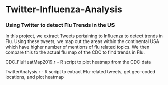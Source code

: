 # Twitter-Influenza-Analysis
### Using Twitter to detect Flu Trends in the US

In this project, we extract Tweets pertaining to Influenza to detect trends in Flu. 
Using these tweets, we map out the areas within the continental USA which have higher number of mentions of flu related topics. We then compare this to the actual flu map of the CDC to find trends in Flu.

CDC_FluHeatMap2019.r - R script to plot heatmap from the CDC data

TwitterAnalysis.r - R script to extract Flu-related tweets, get geo-coded locations, and plot heatmap

